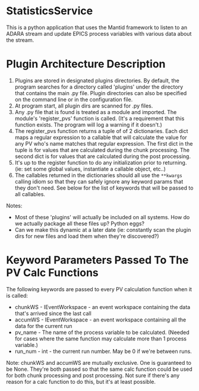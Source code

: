 StatisticsService
=================

This is a python application that uses the Mantid framework to listen to an ADARA stream and update EPICS process variables with various data about the stream.

Plugin Architecture Description
===============================
1. Plugins are stored in designated plugins directories.  By default, the program searches for a directory called 'plugins' under the directory that contains the main .py file.  Plugin directories can also be specified on the command line or in the configuration file. 
2. At program start, all plugin dirs are scanned for .py files.
3. Any .py file that is found is treated as a module and imported.  The module's 'register_pvs' function is called.  (It's a requirement that this function exists.  The program will log a warning if it doesn't.)
4. The register_pvs function returns a tuple of of 2 dictionaries.  Each dict maps a regular expression to a callable that will calculate the value for any PV who's name matches that regular expression. The first dict in the tuple is for values that are calculated during the chunk processing.  The second dict is for values that are calculated during the post processing.
5. It's up to the register function to do any initialization prior to returning.  (ie: set some global values, instantiate a callable object, etc..)
6. The callables returned in the dictionaries should all use the `**kwargs` calling idiom so that they can safely ignore any keyword params that they don't need.  See below for the list of keywords that will be passed to all callables.   
   
Notes:
* Most of these 'plugins' will actually be included on all systems.  How do we actually package all these files up?  Python eggs?
* Can we make this dynamic at a later date (ie: constantly scan the plugin dirs for new files and load them when they're discovered?)



Keyword Parameters Passed To The PV Calc Functions
==================================================

The following keywords are passed to every PV calculation function when it is called:
* chunkWS - IEventWorkspace - an event workspace containing the data that's arrived since the last call
* accumWS - IEventWorkspace - an event workspace containing all the data for the current run
* pv_name - The name of the process variable to be calculated. (Needed for cases where the same function may calculate more than 1 process variable.)
* run_num - int - the current run number.  May be 0 if we're between runs.

Note: chunkWS and accumWS are mutually exclusive.  One is guaranteed to be None.  They're both passed so that the same calc function could be used for both chunk processing and post processing. Not sure if there's any reason for a calc function to do this, but it's at least possible.


